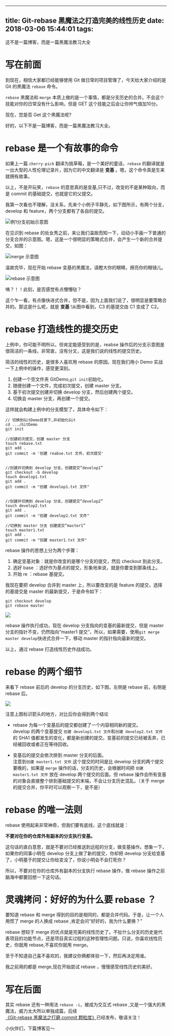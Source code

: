 
---
title: Git-rebase 黑魔法之打造完美的线性历史
date: 2018-03-06 15:44:01
tags:
---

这不是一篇博客，而是一篇黑魔法教习大全
<!--more-->

# 写在前面

到现在，相信大家都已经能够使用 Git 做日常的项目管理了，今天给大家介绍的是 Git 的黑魔法 `rebase` 命令。

`rebase` 黑魔法和 `merge` 本质上做的是一个事情，都是分支历史的合并。不会这个技能对你的日常没有什么影响，但是 GET 这个技能之后会让你帅气值加10分。

现在，您是否 Get 这个黑魔法呢?

好的，以下不是一篇博客，而是一篇黑魔法教习大全。


# rebase 是一个有故事的命令

如果上一篇 `cherry-pick` 翻译为挑草莓，是一个美好的童话，`rebase` 的翻译就是一出大型的人性伦理记录片，因为它的中文翻译是 **变基** 。嗯，这个命令真是生来就拥有故事。

以上，不是开玩笑，`rebase` 的意思真的是变基,只不过，改变的不是某种取向，而是 commit 的基础提交，也就是它的父提交。

我第一次看也不理解，没关系，先来个小例子平静先，如下图所示，有两个分支，develop 和 feature，两个分支都有了各自的提交。


![例1分支初始示意图](http://oriwplcze.bkt.clouddn.com/d1768ce1956caa5905d3c9b7add05dc3.png)

在见识到 rebase 的处女秀之前，来让我们温故而知一下，动动小手画一下普通的分支合并的示意图。嗯，这是一个很明显的策略式合并，会产生一个新的合并提交，如图：

![merge 示意图](http://oriwplcze.bkt.clouddn.com/3e03b933d8569b0fed71b66ee02aed5b.png)

温故完毕，现在开始 rebase 变基的黑魔法，请瞪大你的眼睛，擦亮你的眼镜儿。

![rebase 示意图](http://oriwplcze.bkt.clouddn.com/70b059fa56a970a0acaebe9649bc9e65.png)

咦？！！此刻，是否感觉有点懵懵哒？

这个乍一看，有点像快进式合并，但不是，因为上面我们说了，很明显是要策略合并的。那这是什么呢，就是 **变基** !从图中看到，C3 的基提交由 C1 变成了 C2。

# rebase 打造线性的提交历史

上例中，你可能不明所以，但肯定能感受到的是，reabse 操作后的分支示意图是很简洁的一条线，非常直，没有分叉，这是我们说的线性的提交历史。

简洁的线性的历史，是很多人喜欢用 rebase 的原因。现在我们用小 Demo 实战一下上例中的操作，感受更深刻。

1. 创建一个空文件夹 GitDemo,`git init`初始化。  
2. 随便创建一个文件，完成初次提交，创建 master 分支。
3. 基于初次提交创建并切换 develop 分支，然后创建两个提交。
4. 切换会 master 分支，再创建一个提交。

这样就会构建上例中的分支模型了，具体命令如下：

```
// 切换到GitDemo目录下,并初始化Git
cd .../GitDemo  
git init  

//创建初次提交，创建 master 分支
touch rebase.txt
git add .
git commit -m '创建 reabse.txt 文件，初次提交'  


//创建并切换到 develop 分支，创建提交“develop1”
git checkout -b develop
touch develop1.txt
git add .
git commit -m "创建 develop1.txt 文件"


//创建并切换到 develop 分支，创建提交“develop2”
touch develop2.txt
git add .
git commit -m "创建 develop2.txt 文件"

//切换到 master 分支 创建提交“master1”
touch master1.txt
git add .
git commit -m "创建 master1.txt 文件"

```

rebase 操作的思想上分为两个步骤：
1. 确定变基对象：就是你改变的是哪个分支的提交，然后 checkout 到此分支。
2. 选好 base ：选好作为基点的提交，形象地来说，就是你要变到那条线上。
3. 开始 re ：rebase 基提交。


我现在要把 develop 合并到 master 上，所以要改变的是 feature 的提交，选择的基提交是 master 的最新提交，于是命令如下：

```
git checkout develop
git rebase master

```

![](http://oriwplcze.bkt.clouddn.com/c6c9cb4917e3e27c07d49da664ab1831.png)

rebase 操作执行成功，现在 develop 分支指向的变基的最新提交，但是 master 分支的指针不变，仍然指向“master1 提交”，所以，如果需要，使用`git merge master develop`快进式合并一下，移动 master 的指针指向最新的提交。


以上，通过 rebase 打造线性历史作战成功。



#  rebase 的两个细节

来看下 rebase 前后的 develop 的分支历史，如下图，左侧是 rebase 前，右侧是 rebase 后。


![](http://oriwplcze.bkt.clouddn.com/0a9234e8964fc3be8a38b016e4108c99.png)

注意上图标识箭头的地方，对比后你会得到两个结论

- rebase 为每一个变基后的提交都创建了一个内容相同新的提交。  
 develop 的两个变基提交 `创建 develop1.txt 文件`和`创建 develop2.txt 文件`的 SHA1 值都发生的变化，都是新创建的提交。变基前的提交已经被丢弃，已经被回收或者正在等待回收。

- 变基后的提交会依次排到 master 分支的后面。     
 注意到`创建 master1.txt 文件` 这个提交的时间是比 develop 分支的两个提交要晚的，如果是 `merge` 操作的话，分支的历史，会根据时间把 `创建 master1.txt 文件` 放在 develop 两个提交的后面。但 rebase 操作会所有变基的对象会直接整个排到基础提交的末端，不会让分支历史混乱。（关于 merge 的提交合并，你平时可以观察一下，是不是）


# rebase 的唯一法则

rebase 使用起来非常神奇，但我们要有底线，这个底线就是：

**不要对在你的仓库外有副本的分支执行变基。**

这句话的直白意思，就是不要对已经推送到远程的分支，做变基操作。想象一下，如果你的同事小明在 develop 分支上做了新的提交，你却把 develop 分支给变基了，小明基于的提交让你给变没了，你说小明会不会打死你？

所以，不要对在你的仓库外有副本的分支执行 rebase 操作，做 rebase 操作之前脑海中都要回想一下这句话。


# 灵魂拷问：好好的为什么要 rebase ？

要知道 rebase 和 merge 得到的目的是相同的，都是合并代码。于是，让一个人用惯了 merge 的人换成 rebase ,肯定会问“好好的，我为什么要换？”

rebase 想较于 merge 的优点就是完美的线性历史了。不扯什么分支的历史是代表项目的功能节点，还是项目真实过程的这种哲理性问题。只说，你喜欢线性历史，你就用 rebase,不喜欢你就用 merge。

至于不知道自己喜不喜欢的，我建议你俩都体验一下，然后再决定用谁。

我之前用的都是 merge,现在开始尝试 rebase ，慢慢感受线性历史的美好。

# 写在后面

其实 rebase 还有一种用法 `rebase -i`，被成为交互式 rebase ,又是一个强大的黑魔法，威力太大所以单独成篇，后续[《Git-rebase 黑魔法之打磨 commit 颗粒度》](http://blog.csdn.net/qq_32452623/article/details/79475057)已经发布，敬请关注！

小伙伴们，下篇博客见～
